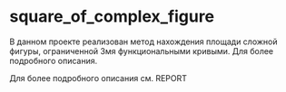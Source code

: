 # square_of_complex_figure
В данном проекте реализован метод нахождения площади сложной фигуры, ограниченной 3мя функциональными кривыми. Для более подробного описания.

Для более подробного описания см. REPORT